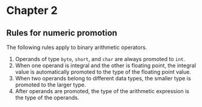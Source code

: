 # Chapter 2

## Rules for numeric promotion

The following rules apply to binary arithmetic operators.

1. Operands of type `byte`, `short`, and `char` are always promoted to `int`.
2. When one operand is integral and the other is floating point, the integral value is automatically promoted to the type of the floating point value.
3. When two operands belong to different data types, the smaller type is promoted to the larger type.
4. After operands are promoted, the type of the arithmetic expression is the type of the operands.

